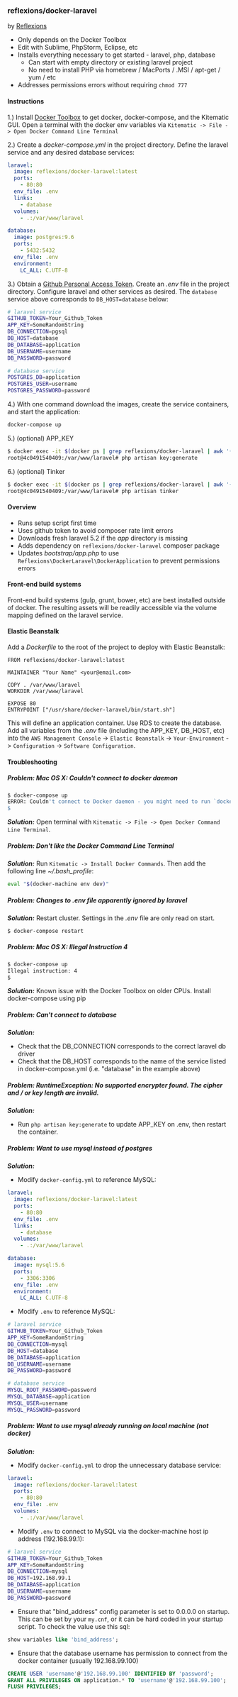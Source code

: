 ### reflexions/docker-laravel

by [Reflexions](https://reflexions.co)

- Only depends on the Docker Toolbox
- Edit with Sublime, PhpStorm, Eclipse, etc
- Installs everything necessary to get started - laravel, php, database
  - Can start with empty directory or existing laravel project
  - No need to install PHP via homebrew / MacPorts / .MSI / apt-get / yum / etc
- Addresses permissions errors without requiring `chmod 777`

#### Instructions

1.) Install [Docker Toolbox](https://www.docker.com/docker-toolbox) to get docker, docker-compose, and the Kitematic GUI.  Open a terminal with the docker env variables via `Kitematic -> File -> Open Docker Command Line Terminal`

2.) Create a _docker-compose.yml_ in the project directory.  Define the laravel service and any desired database services:

```yaml
laravel:
  image: reflexions/docker-laravel:latest
  ports:
    - 80:80
  env_file: .env
  links:
    - database
  volumes:
    - .:/var/www/laravel

database:
  image: postgres:9.6
  ports:
    - 5432:5432
  env_file: .env
  environment:
    LC_ALL: C.UTF-8
```

3.) Obtain a [Github Personal Access Token](https://github.com/settings/tokens/new).  Create an  _.env_ file in the project directory.  Configure laravel and other services as desired.  The `database` service above corresponds to `DB_HOST=database` below:

```bash
# laravel service
GITHUB_TOKEN=Your_Github_Token
APP_KEY=SomeRandomString
DB_CONNECTION=pgsql
DB_HOST=database
DB_DATABASE=application
DB_USERNAME=username
DB_PASSWORD=password

# database service
POSTGRES_DB=application
POSTGRES_USER=username
POSTGRES_PASSWORD=password
```

4.) With one command download the images, create the service containers, and start the application:

```bash
docker-compose up
```

5.) (optional) APP_KEY

```bash
$ docker exec -it $(docker ps | grep reflexions/docker-laravel | awk '{print $1}') bash
root@4c0491540409:/var/www/laravel# php artisan key:generate
```

6.) (optional) Tinker

```bash
$ docker exec -it $(docker ps | grep reflexions/docker-laravel | awk '{print $1}') bash
root@4c0491540409:/var/www/laravel# php artisan tinker
```

#### Overview

- Runs setup script first time
- Uses github token to avoid composer rate limit errors
- Downloads fresh laravel 5.2 if the _app_ directory is missing
- Adds dependency on `reflexions/docker-laravel` composer package
- Updates _bootstrap/app.php_ to use `Reflexions\DockerLaravel\DockerApplication` to prevent permissions errors


#### Front-end build systems

Front-end build systems (gulp, grunt, bower, etc) are best installed outside of docker.  The resulting assets will be readily accessible via the volume mapping defined on the laravel service.


#### Elastic Beanstalk

Add a _Dockerfile_ to the root of the project to deploy with Elastic Beanstalk:

```
FROM reflexions/docker-laravel:latest

MAINTAINER "Your Name" <your@email.com>

COPY . /var/www/laravel
WORKDIR /var/www/laravel

EXPOSE 80
ENTRYPOINT ["/usr/share/docker-laravel/bin/start.sh"]
```

This will define an application container.  Use RDS to create the database.  Add all variables from the _.env_ file (including the APP_KEY, DB_HOST, etc) into the `AWS Management Console`  -> `Elastic Beanstalk` -> `Your-Environment` -> `Configuration` -> `Software Configuration`.

#### Troubleshooting

##### **Problem:** Mac OS X: Couldn't connect to docker daemon
```bash
$ docker-compose up
ERROR: Couldn't connect to Docker daemon - you might need to run `docker-machine start default`.
$
```
_**Solution:**_ Open terminal with `Kitematic -> File -> Open Docker Command Line Terminal`.

##### **Problem:** Don't like the Docker Command Line Terminal

_**Solution:**_ Run `Kitematic -> Install Docker Commands`.  Then add the following line _~/.bash_profile_:
```bash
eval "$(docker-machine env dev)"
```

##### **Problem:** Changes to _.env_ file apparently ignored by laravel

_**Solution:**_ Restart cluster.  Settings in the _.env_ file are only read on start.
```bash
$ docker-compose restart
```

##### **Problem:** Mac OS X: Illegal Instruction 4
```bash
$ docker-compose up
Illegal instruction: 4
$
```

_**Solution:**_ Known issue with the Docker Toolbox on older CPUs.  Install docker-compose using pip

##### **Problem:** Can't connect to database

_**Solution:**_
  - Check that the DB_CONNECTION corresponds to the correct laravel db driver
  - Check that the DB_HOST corresponds to the name of the service listed in docker-compose.yml (i.e. "database" in the example above)

##### **Problem:** RuntimeException: No supported encrypter found. The cipher and / or key length are invalid.

_**Solution:**_

  - Run `php artisan key:generate` to update APP_KEY on .env, then restart the container.

##### **Problem:** Want to use mysql instead of postgres

_**Solution:**_
  - Modify `docker-config.yml` to reference MySQL:
```yaml
laravel:
  image: reflexions/docker-laravel:latest
  ports:
    - 80:80
  env_file: .env
  links:
    - database
  volumes:
    - .:/var/www/laravel

database:
  image: mysql:5.6
  ports:
    - 3306:3306
  env_file: .env
  environment:
    LC_ALL: C.UTF-8
```
  - Modify `.env` to reference MySQL:
```bash
# laravel service
GITHUB_TOKEN=Your_Github_Token
APP_KEY=SomeRandomString
DB_CONNECTION=mysql
DB_HOST=database
DB_DATABASE=application
DB_USERNAME=username
DB_PASSWORD=password

# database service
MYSQL_ROOT_PASSWORD=password
MYSQL_DATABASE=application
MYSQL_USER=username
MYSQL_PASSWORD=password
```

##### **Problem:** Want to use mysql already running on local machine (not docker)

_**Solution:**_
  - Modify `docker-config.yml` to drop the unnecessary database service:
```yaml
laravel:
  image: reflexions/docker-laravel:latest
  ports:
    - 80:80
  env_file: .env
  volumes:
    - .:/var/www/laravel
```
  - Modify `.env` to connect to MySQL via the docker-machine host ip address (192.168.99.1):
```bash
# laravel service
GITHUB_TOKEN=Your_Github_Token
APP_KEY=SomeRandomString
DB_CONNECTION=mysql
DB_HOST=192.168.99.1
DB_DATABASE=application
DB_USERNAME=username
DB_PASSWORD=password
```
  - Ensure that "bind_address" config parameter is set to 0.0.0.0 on startup.  This can be set by your `my.cnf`, or it can be hard coded in your startup script.  To check the value use this sql:
```sql
show variables like 'bind_address';
```
  - Ensure that the database username has permission to connect from the docker container (usually 192.168.99.100)
```sql
CREATE USER 'username'@'192.168.99.100' IDENTIFIED BY 'password';
GRANT ALL PRIVILEGES ON application.* TO 'username'@'192.168.99.100';
FLUSH PRIVILEGES;
```
